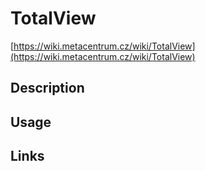 # TotalView

[https://wiki.metacentrum.cz/wiki/TotalView](https://wiki.metacentrum.cz/wiki/TotalView)


## Description

## Usage


## Links

